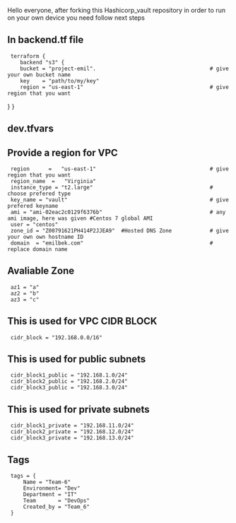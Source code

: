 

Hello everyone, after forking this Hashicorp_vault repository in order to run on your own device you need follow next steps


## In backend.tf file

     terraform {
        backend "s3" {
        bucket = "project-emil".                                    # give your own bucket name
        key    = "path/to/my/key"
        region = "us-east-1"                                        # give region that you want
  }
}

## dev.tfvars

## Provide a region for VPC

     region      =   "us-east-1"                                    # give region that you want
     region_name  =   "Virginia"
     instance_type = "t2.large"                                     # choose prefered type
     key_name = "vault"                                             # give prefered keyname
     ami = "ami-02eac2c0129f6376b"                                  # any ami image, here was given #Centos 7 global AMI
     user = "centos"
     zone_id = "Z00791621PH414P2JJEA9"  #Hosted DNS Zone            # give your own own hostname ID
     domain  = "emilbek.com"                                        # replace domain name



## Avaliable Zone 

     az1 = "a"
     az2 = "b"
     az3 = "c"


## This is used for VPC CIDR BLOCK 

     cidr_block = "192.168.0.0/16"


## This is used for public subnets 

     cidr_block1_public = "192.168.1.0/24"
     cidr_block2_public = "192.168.2.0/24"
     cidr_block3_public = "192.168.3.0/24"


## This is used for private subnets 

     cidr_block1_private = "192.168.11.0/24"
     cidr_block2_private = "192.168.12.0/24"
     cidr_block3_private = "192.168.13.0/24"

## Tags

     tags = {
         Name = "Team-6"
         Environment= "Dev"
         Department = "IT"
         Team       = "DevOps"
         Created_by = "Team_6"
     }
